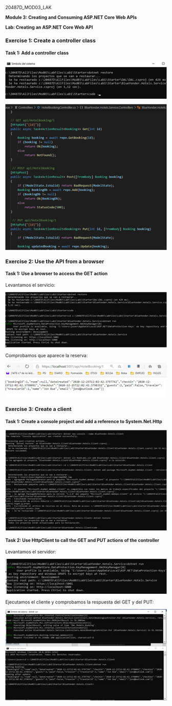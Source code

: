 20487D_MOD03_LAK

 

**Module 3: Creating and Consuming ASP.NET Core Web APIs**

**Lab: Creating an ASP.NET Core Web API**

 

### Exercise 1: Create a controller class

#### Task 1: Add a controller class

 

![img](clip_image002.png)

 

![img](clip_image004.png)

 

### Exercise 2: Use the API from a browser

#### Task 1: Use a browser to access the GET action

 

Levantamos el servicio:

 

![img](clip_image006.png)

 

Comprobamos que aparece la reserva:

![img](clip_image008.png)

 

 

 

### Exercise 3: Create a client

 

#### Task 1: Create a console project and add a reference to System.Net.Http

 

 

![img](clip_image010.png)

 

#### Task 2: Use HttpClient to call the GET and PUT actions of the controller

 

Levantamos el servidor:

 

![img](clip_image012.png)

 

 

Ejecutamos el cliente y comprobamos la respuesta del GET y del PUT:

 

![img](clip_image014.png)